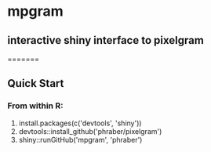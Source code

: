# mpgram
## interactive shiny interface to pixelgram
=======
## Quick Start
### From within R:
1. install.packages(c('devtools', 'shiny'))
1. devtools::install_github('phraber/pixelgram')
1. shiny::runGitHub('mpgram', 'phraber')
